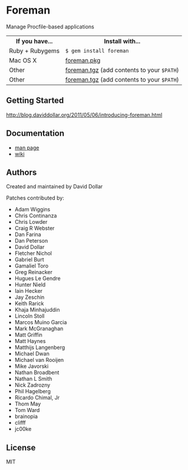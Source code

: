 # Foreman

Manage Procfile-based applications

<table>
  <tr>
    <th>If you have...</th>
    <th>Install with...</th>
  </tr>
  <tr>
    <td>Ruby + Rubygems</td>
    <td style="text-align: left"><code>$ gem install foreman</code></td>
  </tr>
  <tr>
    <td>Mac OS X</td>
    <td style="text-align: left"><a href="http://assets.foreman.io/foreman/foreman.pkg">foreman.pkg</a></td>
  </tr>
  <tr>
    <td>Other</td>
    <td style="text-align: left"><a href="http://assets.foreman.io/foreman/foreman.tgz">foreman.tgz</a> (add contents to your <code>$PATH</code>)</td>
  </tr>
  <tr>
    <td>Other</td>
    <td style="text-align: left"><a href="http://assets.foreman.io/foreman/foreman.tgz">foreman.tgz</a> (add contents to your <code>$PATH</code>)</td>
  </tr>
</table>

## Getting Started

http://blog.daviddollar.org/2011/05/06/introducing-foreman.html

## Documentation

* [man page](http://ddollar.github.com/foreman)
* [wiki](http://github.com/ddollar/foreman/wiki)

## Authors

Created and maintained by David Dollar

Patches contributed by:

* Adam Wiggins
* Chris Continanza
* Chris Lowder
* Craig R Webster
* Dan Farina
* Dan Peterson
* David Dollar
* Fletcher Nichol
* Gabriel Burt
* Gamaliel Toro
* Greg Reinacker
* Hugues Le Gendre
* Hunter Nield
* Iain Hecker
* Jay Zeschin
* Keith Rarick
* Khaja Minhajuddin
* Lincoln Stoll
* Marcos Muino Garcia
* Mark McGranaghan
* Matt Griffin
* Matt Haynes
* Matthijs Langenberg
* Michael Dwan
* Michael van Rooijen
* Mike Javorski
* Nathan Broadbent
* Nathan L Smith
* Nick Zadrozny
* Phil Hagelberg
* Ricardo Chimal, Jr
* Thom May
* Tom Ward
* brainopia
* clifff
* jc00ke

## License

MIT
